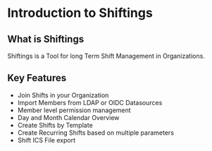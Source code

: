# Introduction to Shiftings

## What is Shiftings
Shiftings is a Tool for long Term Shift Management in Organizations.


## Key Features
* Join Shifts in your Organization
* Import Members from LDAP or OIDC Datasources
* Member level permission management
* Day and Month Calendar Overview
* Create Shifts by Template
* Create Recurring Shifts based on multiple parameters
* Shift ICS File export